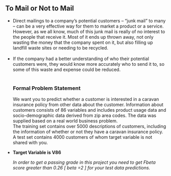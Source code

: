 <h2> To Mail or Not to Mail </h2>
<ul>
<li>
Direct mailings to a company’s potential customers – “junk mail” to many – can be a very effective
way for them to market a product or a service. However, as we all know, much of this junk mail is
really of no interest to the people that receive it. Most of it ends up thrown away, not only wasting
the money that the company spent on it, but also filling up landfill waste sites or needing to be
  recycled.</li><br>
<li>If the company had a better understanding of who their potential customers were, they would
know more accurately who to send it to, so some of this waste and expense could be reduced.
</li>
<br>
<div>
<h3> Formal Problem Statement </h3>
We want you to predict whether a customer is interested in a caravan insurance policy from other
data about the customer. Information about customers consists of 86 variables and includes
product usage data and socio-demographic data derived from zip area codes. The data was
supplied based on a real world business problem.<br>
The training set contains over 5000 descriptions of customers, including the information of whether or not they have a caravan
insurance policy. A test set contains 4000 customers of whom target variable is not shared with
you.

<b><li>Target Variable is V86</li></b>
</div>
<i>In order to get a passing grade in this project you need to get Fbeta score greater than 0.26 [ beta
=2 ] for your test data predictions.</i>
